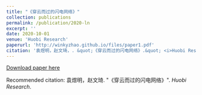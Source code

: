 ```yaml
---
title: "《穿云而过的闪电网络》"
collection: publications
permalink: /publication/2020-ln
excerpt: ''
date: 2020-10-01
venue: 'Huobi Research'
paperurl: 'http://winkyzhao.github.io/files/paper1.pdf'
citation: '袁煜明，赵文琦，. &quot;《穿云而过的闪电网络》.&quot; <i>Huobi Research</i>.'
---
```


[Download paper here](http://winkyzhao.github.io/files/paper1.pdf)

Recommended citation: 袁煜明，赵文琦. "《穿云而过的闪电网络》". <i>Huobi Research</i>.
